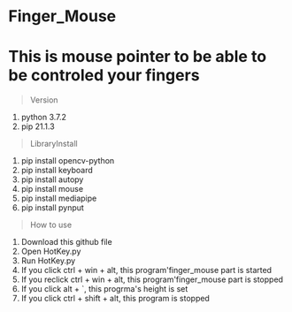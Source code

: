 # Finger_Mouse
# This is mouse pointer to be able to be controled your fingers

>Version
1. python 3.7.2
2. pip 21.1.3

>LibraryInstall
1. pip install opencv-python
2. pip install keyboard
3. pip install autopy
4. pip install mouse
5. pip install mediapipe
6. pip install pynput

>How to use
1. Download this github file
2. Open HotKey.py
3. Run HotKey.py
4. If you click ctrl + win + alt, this program'finger_mouse part is started
5. If you reclick ctrl + win + alt, this program'finger_mouse part is stopped
6. If you click alt + `, this progrma's height is set
7. If you click ctrl + shift + alt, this program is stopped
